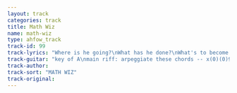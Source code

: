 ```yaml
---
layout: track
categories: track
title: Math Wiz
name: math-wiz
type: ahfow_track
track-id: 99
track-lyrics: "Where is he going?\nWhat has he done?\nWhat's to become of him\nI wrote a speech to my dad\nTwenty-one pages long\nHe twisted my jokes and swallowed their meanings\n\nI lay awake counting one, two and three,\nIt's alright, it's alright\nI fell asleep \nCounting eight, ten and four\nit's okay\n\nA twelve year old math wiz\nCame to me in my sleep\nHe knew all the answers\nWhich he kept to himself\nHe said I'd hate to be you\nWhen the big day comes\nThe look on your face\nWill be priceless"
track-guitar: "key of A\nmain riff: arpeggiate these chords -- x(0)(0)979, x(0)(7)979\n[D] Where is he going?\n[A] What has he done?\n[D] What's to become of [A] him\n[D] I wrote a speech to my dad\n[A] Twenty-one pages long\n[D] He twisted my jokes and swallowed their [A] meanings\n[C#min7] I lay awake counting [F#min7] one, two and three,\nIt's al [D] right, it's al [A] right [A7] \n[C#min7] I fell asleep\nCounting [F#min7] eight, ten and four\nit's o [D] kay [E]\nA twelve year old math wiz\nCame to me in my sleep\nHe knew all the answers\nWhich he kept to himself\nHe said I'd hate to be you\nWhen the big day comes\nThe look on your face\nWill be priceless\n(provided by dc)"
track-author: 
track-sort: "MATH WIZ"
track-original: 
---
```


